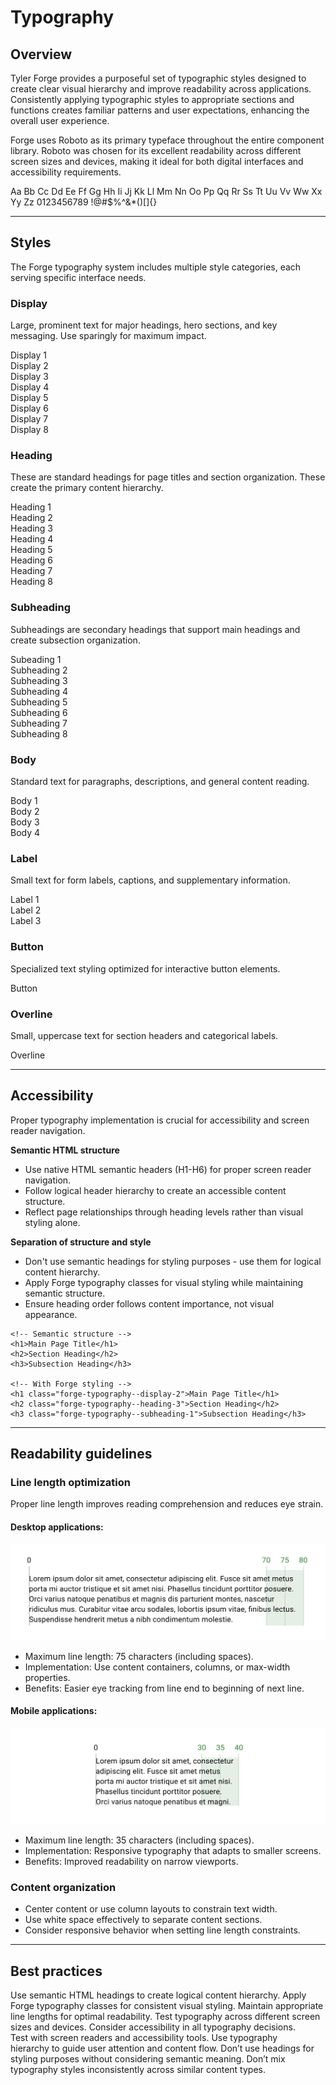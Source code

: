 # Typography

## Overview

Tyler Forge provides a purposeful set of typographic styles designed to create clear visual hierarchy and improve readability across applications. Consistently applying typographic styles to appropriate sections and functions creates familiar patterns and user expectations, enhancing the overall user experience.   

Forge uses Roboto as its primary typeface throughout the entire component library. Roboto was chosen for its excellent readability across different screen sizes and devices, making it ideal for both digital interfaces and accessibility requirements.

<p className="forge-typography--heading8">
Aa Bb Cc Dd Ee Ff Gg Hh Ii Jj Kk Ll Mm Nn Oo Pp   
Qq Rr Ss Tt Uu Vv Ww Xx Yy Zz   
0123456789 !@#$%^&*()[]{}
</p>

---

## Styles

The Forge typography system includes multiple style categories, each serving specific interface needs.

### Display

<Columns type="equal" columns="two">

<LeftColumn>

Large, prominent text for major headings, hero sections, and key messaging. Use sparingly for maximum impact.

</LeftColumn>

<RightColumn>
<div className="forge-typography--display1">Display 1</div>
<div className="forge-typography--display2">Display 2</div>
<div className="forge-typography--display3">Display 3</div>
<div className="forge-typography--display4">Display 4</div>
<div className="forge-typography--display5">Display 5</div>
<div className="forge-typography--display6">Display 6</div>
<div className="forge-typography--display7">Display 7</div>
<div className="forge-typography--display8">Display 8</div>
</RightColumn>

</Columns>



### Heading

<Columns type="equal" columns="two">

<LeftColumn>

These are standard headings for page titles and section organization. These create the primary content hierarchy.

</LeftColumn>

<RightColumn>

<div className="forge-typography--heading1">Heading 1</div>
<div className="forge-typography--heading2">Heading 2</div>
<div className="forge-typography--heading3">Heading 3</div>
<div className="forge-typography--heading4">Heading 4</div>
<div className="forge-typography--heading5">Heading 5</div>
<div className="forge-typography--heading6">Heading 6</div>
<div className="forge-typography--heading7">Heading 7</div>
<div className="forge-typography--heading8">Heading 8</div>

</RightColumn>

</Columns>


### Subheading
<Columns type="equal" columns="two">

<LeftColumn>

Subheadings are secondary headings that support main headings and create subsection organization.

</LeftColumn>

<RightColumn>

<div className="forge-typography--subheading1">Subeading 1</div>
<div className="forge-typography--subheading2">Subheading 2</div>
<div className="forge-typography--subheading3">Subheading 3</div>
<div className="forge-typography--subheading4">Subheading 4</div>
<div className="forge-typography--subheading5">Subheading 5</div>
<div className="forge-typography--subheading6">Subheading 6</div>
<div className="forge-typography--subheading7">Subheading 7</div>
<div className="forge-typography--subheading8">Subheading 8</div>

</RightColumn>

</Columns>


### Body
<Columns type="equal" columns="two">

<LeftColumn>

Standard text for paragraphs, descriptions, and general content reading.

</LeftColumn>

<RightColumn>

<div className="forge-typography--body1">Body 1</div>
<div className="forge-typography--body2">Body 2</div>
<div className="forge-typography--body3">Body 3</div>
<div className="forge-typography--body4">Body 4</div>

</RightColumn>

</Columns>


### Label
<Columns type="equal" columns="two">

<LeftColumn>

Small text for form labels, captions, and supplementary information.

</LeftColumn>

<RightColumn>

<div className="forge-typography--label1">Label 1</div>
<div className="forge-typography--label2">Label 2</div>
<div className="forge-typography--label3">Label 3</div>

</RightColumn>

</Columns>


### Button
<Columns type="equal" columns="two">

<LeftColumn>

Specialized text styling optimized for interactive button elements.

</LeftColumn>

<RightColumn>

<div className="forge-typography--button">Button</div>

</RightColumn>

</Columns>


### Overline
<Columns type="equal" columns="two">

<LeftColumn>

Small, uppercase text for section headers and categorical labels.

</LeftColumn>

<RightColumn>

<div className="forge-typography--overline">Overline</div>

</RightColumn>

</Columns>

---

## Accessibility

Proper typography implementation is crucial for accessibility and screen reader navigation.

**Semantic HTML structure**

- Use native HTML semantic headers (H1-H6) for proper screen reader navigation.
- Follow logical header hierarchy to create an accessible content structure.
- Reflect page relationships through heading levels rather than visual styling alone.

**Separation of structure and style**

- Don't use semantic headings for styling purposes - use them for logical content hierarchy.
- Apply Forge typography classes for visual styling while maintaining semantic structure.
- Ensure heading order follows content importance, not visual appearance.

```
<!-- Semantic structure -->
<h1>Main Page Title</h1>
<h2>Section Heading</h2>
<h3>Subsection Heading</h3>

<!-- With Forge styling -->
<h1 class="forge-typography--display-2">Main Page Title</h1>
<h2 class="forge-typography--heading-3">Section Heading</h2>
<h3 class="forge-typography--subheading-1">Subsection Heading</h3>
```

---

## Readability guidelines

### Line length optimization
Proper line length improves reading comprehension and reduces eye strain.

#### Desktop applications:

<ImageBlock padded={false} max-width="650px" caption="On desktop, aim to have your line length wrap at around 75 characters, including spaces.">

![Image of typography in a Forge app](./images/character-length-desktop.png)

</ImageBlock>

- Maximum line length: 75 characters (including spaces).
- Implementation: Use content containers, columns, or max-width properties.
- Benefits: Easier eye tracking from line end to beginning of next line.   

#### Mobile applications:

<ImageBlock padded={false} max-width="650px" caption="For mobile, aim to have your line length wrap at around 35 characters, including spaces.">

![Image of typography in a Forge app](./images/character-length-mobile.png)

</ImageBlock>

- Maximum line length: 35 characters (including spaces).
- Implementation: Responsive typography that adapts to smaller screens.
- Benefits: Improved readability on narrow viewports.

### Content organization
- Center content or use column layouts to constrain text width.
- Use white space effectively to separate content sections.
- Consider responsive behavior when setting line length constraints.

---

## Best practices

<DoDontGrid>
  <DoDontTextSection>
    <DoDontText type="do">Use semantic HTML headings to create logical content hierarchy.</DoDontText>
    <DoDontText type="do">Apply Forge typography classes for consistent visual styling.</DoDontText>
    <DoDontText type="do">Maintain appropriate line lengths for optimal readability.</DoDontText>
    <DoDontText type="do">Test typography across different screen sizes and devices.</DoDontText>
    <DoDontText type="do">Consider accessibility in all typography decisions.</DoDontText>
    <DoDontText type="do">Test with screen readers and accessibility tools.</DoDontText>
    <DoDontText type="do">Use typography hierarchy to guide user attention and content flow.</DoDontText>
  </DoDontTextSection>
  <DoDontTextSection>
    <DoDontText type="dont">Don’t use headings for styling purposes without considering semantic meaning.</DoDontText>
    <DoDontText type="dont">Don’t mix typography styles inconsistently across similar content types.</DoDontText>
  </DoDontTextSection>
</DoDontGrid>